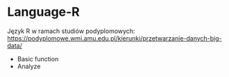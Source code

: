 # Language-R

Język R w ramach studiów podyplomowych:
https://podyplomowe.wmi.amu.edu.pl/kierunki/przetwarzanie-danych-big-data/

- Basic function
- Analyze
